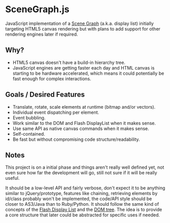 # SceneGraph.js #

JavaScript implementation of a [Scene Graph](http://en.wikipedia.org/wiki/Scene_graph) (a.k.a. display list) initially targeting HTML5 canvas rendering but with plans to add support for other rendering engines later if required.

## Why? ##

 - HTML5 canvas doesn't have a build-in hierarchy tree.
 - JavaScript engines are getting faster each day and HTML canvas is starting to be hardware accelerated, which means it could potentially be fast enough for complex interactions.

## Goals / Desired Features ##

 - Translate, rotate, scale elements at runtime (bitmap and/or vectors).
 - Individual event dispatching per element.
 - Event bubbling.
 - Work similar to the DOM and Flash DisplayList when it makes sense.
 - Use same API as native canvas commands when it makes sense.
 - Self-contained.
 - Be fast but without compromising code structure/readability.
 
## Notes ##

This project is on a initial phase and things aren't really well defined yet, not even sure how far the development will go, still not sure if it will be really useful.

It should be a low-level API and fairly verbose, don't expect it to be anything similar to jQuery/prototype, features like chaining, retrieving elements by id/class probably won't be implemented, the code/API style should be closer to AS3/Java than to Ruby/Python. It should follow the same kind of concepts of the [Flash Display List](http://www.adobe.com/devnet/flash/quickstart/display_list_programming_as3.html) and the [DOM tree](http://www.w3.org/TR/DOM-Level-2-Core/introduction.html). The idea is to provide a core structure that later could be abstracted for specific uses if needed.